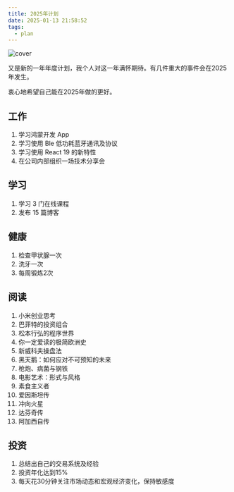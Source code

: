 ```yaml
---
title: 2025年计划
date: 2025-01-13 21:58:52
tags:
  - plan
---
```


![cover](https://images.unsplash.com/photo-1506784365847-bbad939e9335?ixid=M3w1NDQ0ODJ8MHwxfHNlYXJjaHw4fHxwbGFubmVyfGVufDB8MHx8fDE3MzY3NzY4MjF8MA&ixlib=rb-4.0.3)

又是新的一年年度计划，我个人对这一年满怀期待。有几件重大的事件会在2025年发生。

衷心地希望自己能在2025年做的更好。

<!--more-->

## 工作

1. 学习鸿蒙开发 App
2. 学习使用 Ble 低功耗蓝牙通讯及协议
3. 学习使用 React 19 的新特性
4. 在公司内部组织一场技术分享会

## 学习

1. 学习 3 门在线课程
2. 发布 15 篇博客

## 健康

1. 检查甲状腺一次
2. 洗牙一次
3. 每周锻炼2次

## 阅读

1. 小米创业思考
2. 巴菲特的投资组合
3. 松本行弘的程序世界
4. 你一定爱读的极简欧洲史
5. 新威科夫操盘法
6. 黑天鹅：如何应对不可预知的未来
7. 枪炮、病菌与钢铁
8. 电影艺术：形式与风格
9. 素食主义者
10. 爱因斯坦传
11. 冲向火星
12. 达芬奇传
13. 阿加西自传

## 投资

1. 总结出自己的交易系统及经验
2. 投资年化达到15%
3. 每天花30分钟关注市场动态和宏观经济变化，保持敏感度
